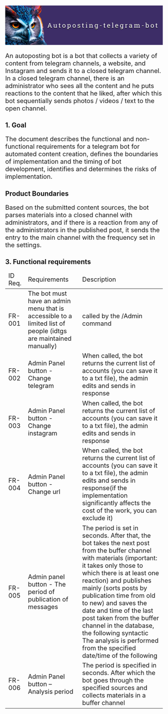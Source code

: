 ![Header](https://github.com/Klaidonis/Autoposting-Telegram-Bot/blob/main/asstes/sova.png)

<p style="font-size: 20px">An autoposting bot is a bot that collects a variety of content from telegram channels, a website, and Instagram and sends it to a closed telegram channel.
In a closed telegram channel, there is an administrator who sees all the content and he puts reactions to the content that he liked, after which this bot sequentially sends photos / videos / text to the open channel.</p>

<h2>1. Goal</h2>
<p style="font-size: 20px">The document describes the functional and non-functional requirements for a telegram bot for automated content creation, defines the boundaries of implementation and the timing of bot development, identifies and determines the risks of implementation.</p>

<h2>Product Boundaries</h2>
<p style="font-size: 20px">Based on the submitted content sources, the bot parses materials into a closed channel with administrators, and if there is a reaction from any of the administrators in the published post, it sends the entry to the main channel with the frequency set in the settings.</p>

<h2>3. Functional requirements</h2>
<table>
    <thead>
    <tr>
        <td style="font-size: 20px">ID Req.</td>
        <td style="font-size: 20px">Requirements</td>
        <td style="font-size: 20px">Description</td>
    </tr>
    </thead>
<tbody>
    <tr>
        <td style="font-size: 20px">FR-001</td>
        <td style="font-size: 20px">The bot must have an admin menu that is accessible to a limited list of people (idtgs are maintained manually)</td>
        <td style="font-size: 20px">called by the /Admin command</td>
    </tr>
    <tr>
        <td style="font-size: 20px">FR-002</td>
        <td style="font-size: 20px">Admin Panel button - Change telegram</td>
        <td style="font-size: 20px">When called, the bot returns the current list of accounts (you can save it to a txt file), the admin edits and sends in response</td>
    </tr>
    <tr>
        <td style="font-size: 20px">FR-003</td>
        <td  style="font-size: 20px">Admin Panel button - Change instagram</td>
        <td style="font-size: 20px">When called, the bot returns the current list of accounts (you can save it to a txt file), the admin edits and sends in response</td>
    </tr>
    <tr>
        <td style="font-size: 20px">FR-004</td>
        <td style="font-size: 20px">Admin Panel button - Change url</td>
        <td style="font-size: 20px">When called, the bot returns the current list of accounts (you can save it to a txt file), the admin edits and sends in response(if the implementation significantly affects the cost of the work, you can exclude it)</td>
    </tr>
    <tr>
        <td style="font-size: 20px">FR-005</td>
        <td style="font-size: 20px">Admin panel button - The period of publication of messages</td>
        <td style="font-size: 20px">The period is set in seconds. After that, the bot takes the next post from the buffer channel with materials (important: it takes only those to which there is at least one reaction) and publishes mainly (sorts posts by publication time from old to new) and saves the date and time of the last post taken from the buffer channel in the database, the following syntactic The analysis is performed from the specified date/time of the following</td>
    </tr>
    <tr>
        <td style="font-size: 20px">FR-006</td>
        <td style="font-size: 20px">Admin Panel button – Analysis period</td>
        <td style="font-size: 20px">The period is specified in seconds. After which the bot goes through the specified sources and collects materials in a buffer channel</td>
    </tr>
</tbody>
</table>
